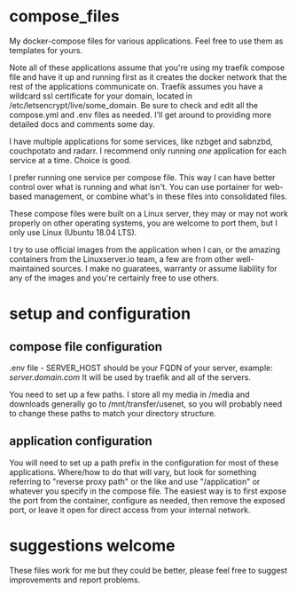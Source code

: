 # compose_files

My docker-compose files for various applications. Feel free to use them as templates for yours.

Note all of these applications assume that you're using my traefik compose file and have it up and running first as it creates the docker network that the rest of the applications communicate on. Traefik assumes you have a wildcard ssl certificate for your domain, located in /etc/letsencrypt/live/some_domain. Be sure to check and edit all the compose.yml and .env files as needed. I'll get around to providing more detailed docs and comments some day.

I have multiple applications for some services, like nzbget and sabnzbd, couchpotato and radarr. I recommend only running _one_ application for each service at a time. Choice is good.

I prefer running one service per compose file. This way I can have better control over what is running and what isn't. You can use portainer for web-based management, or combine what's in these files into consolidated files.

These compose files were built on a Linux server, they may or may not work properly on other operating systems, you are welcome to port them, but I only use Linux (Ubuntu 18.04 LTS).

I try to use official images from the application when I can, or the amazing containers from the Linuxserver.io team, a few are from other well-maintained sources. I make no guaratees, warranty or assume liability for any of the images and you're certainly free to use others.

# setup and configuration

## compose file configuration

.env file - SERVER_HOST should be your FQDN of your server, example: _server.domain.com_ It will be used by traefik and all of the servers.

You need to set up a few paths. I store all my media in /media and downloads generally go to /mnt/transfer/usenet, so you will probably need to change these paths to match your directory structure.


## application configuration

You will need to set up a path prefix in the configuration for most of these applications. Where/how to do that will vary, but look for something referring to "reverse proxy path" or the like and use "/application" or whatever you specify in the compose file. The easiest way is to first expose the port from the container, configure as needed, then remove the exposed port, or leave it open for direct access from your internal network.

# suggestions welcome

These files work for me but they could be better, please feel free to suggest improvements and report problems.
